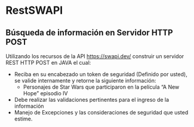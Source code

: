 # RestSWAPI
## Búsqueda de información en Servidor HTTP POST
Utilizando los recursos de la API https://swapi.dev/ construir un servidor
REST HTTP POST en JAVA el cual:
- Reciba en su encabezado un token de seguridad (Definido por usted), se valide internamente y retorne la siguiente información:
  - Personajes de Star Wars que participaron en la película “A New Hope” episodio IV
- Debe realizar las validaciones pertinentes para el ingreso de la información
- Manejo de Excepciones y las consideraciones de seguridad que usted estime.
